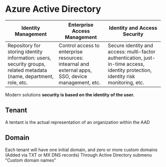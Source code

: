 # Azure Active Directory

| Identity Management | Enterprise Access Management | Identity and Access Security |
| --- | --- | --- |
|  Repository for storing identity information: users, security groups, related metadata (name, department, role, etc. | Control access to enterprise resources: intearnal and external apps, SSO, device management, etc. | Secure identity and access: multi-factor authentication, just-in-time access, identity protection, identity risk monitoring, etc.

Modern solutions **security is based on the identity of the user.**

## Tenant

A tentant is the actual representation of an organization within the AAD

## Domain

Each tenant will have one initial domain, and zero or more custom domains (Added via TXT or MX DNS records)
Through Active Directory submenu "Custom domain names"

